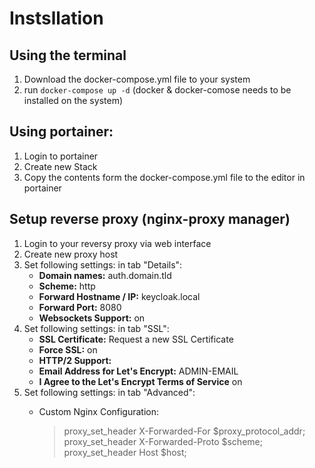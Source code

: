 # Instsllation
## Using the terminal
1. Download the docker-compose.yml file to your system
2. run ``docker-compose up -d`` (docker & docker-comose needs to be installed on the system)

## Using portainer:
1. Login to portainer
2. Create new Stack 
3. Copy the contents form the docker-compose.yml file to the editor in portainer

## Setup reverse proxy (nginx-proxy manager)
1. Login to your reversy proxy via web interface
2. Create new proxy host
3. Set following settings: in tab "Details":
   - **Domain names:** auth.domain.tld
   - **Scheme:** http
   - **Forward Hostname / IP:** keycloak.local
   - **Forward Port:** 8080
   - **Websockets Support:** on
4. Set following settings: in tab "SSL":
   - **SSL Certificate:** Request a new SSL Certificate
   - **Force SSL:** on
   - **HTTP/2 Support:** 
   - **Email Address for Let's Encrypt:** ADMIN-EMAIL
   - **I Agree to the Let's Encrypt Terms of Service** on
5. Set following settings: in tab "Advanced":
   - Custom Nginx Configuration:
      
      > proxy_set_header X-Forwarded-For $proxy_protocol_addr;
      proxy_set_header X-Forwarded-Proto $scheme;
      proxy_set_header Host $host; 